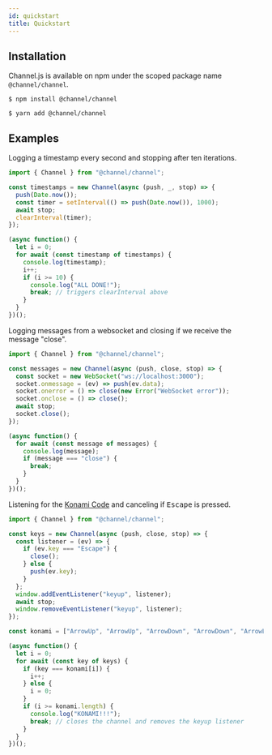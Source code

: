 ```yaml
---
id: quickstart
title: Quickstart
---
```


## Installation
Channel.js is available on npm under the scoped package name `@channel/channel`.

`$ npm install @channel/channel`

`$ yarn add @channel/channel`


## Examples

Logging a timestamp every second and stopping after ten iterations.

```js
import { Channel } from "@channel/channel";

const timestamps = new Channel(async (push, _, stop) => {
  push(Date.now());
  const timer = setInterval(() => push(Date.now()), 1000);
  await stop;
  clearInterval(timer);
});

(async function() {
  let i = 0;
  for await (const timestamp of timestamps) {
    console.log(timestamp);
    i++;
    if (i >= 10) {
      console.log("ALL DONE!");
      break; // triggers clearInterval above
    }
  }
})();
```

Logging messages from a websocket and closing if we receive the message "close".

```js
import { Channel } from "@channel/channel";

const messages = new Channel(async (push, close, stop) => {
  const socket = new WebSocket("ws://localhost:3000");
  socket.onmessage = (ev) => push(ev.data);
  socket.onerror = () => close(new Error("WebSocket error"));
  socket.onclose = () => close();
  await stop;
  socket.close();
});

(async function() {
  for await (const message of messages) {
    console.log(message);
    if (message === "close") {
      break;
    }
  }
})();
```

Listening for the [Konami Code](https://en.wikipedia.org/wiki/Konami_Code) and canceling if <kbd>Escape</kbd> is pressed.

```js
import { Channel } from "@channel/channel";

const keys = new Channel(async (push, close, stop) => {
  const listener = (ev) => {
    if (ev.key === "Escape") {
      close();
    } else {
      push(ev.key);
    }
  };
  window.addEventListener("keyup", listener);
  await stop;
  window.removeEventListener("keyup", listener);
});

const konami = ["ArrowUp", "ArrowUp", "ArrowDown", "ArrowDown", "ArrowLeft", "ArrowRight", "ArrowLeft", "ArrowRight", "b", "a"];

(async function() {
  let i = 0;
  for await (const key of keys) {
    if (key === konami[i]) {
      i++;
    } else {
      i = 0;
    }
    if (i >= konami.length) {
      console.log("KONAMI!!!");
      break; // closes the channel and removes the keyup listener
    }
  }
})();
```
